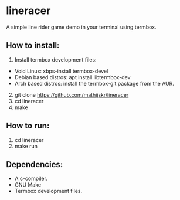 # lineracer
A simple line rider game demo in your terminal using termbox.

## How to install:
1. Install termbox development files: 
* Void Linux: xbps-install termbox-devel
* Debian based distros: apt install libtermbox-dev 
* Arch based distros: install the termbox-git package from the AUR. 
2. git clone https://github.com/mathijskr/lineracer
3. cd lineracer
4. make

## How to run:
1. cd lineracer
2. make run

## Dependencies:
* A c-compiler.
* GNU Make
* Termbox development files.
